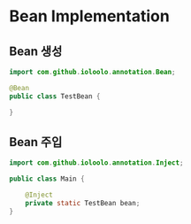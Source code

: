 # Bean Implementation

## Bean 생성

```java
import com.github.ioloolo.annotation.Bean;

@Bean
public class TestBean {

}
```

## Bean 주입

```java
import com.github.ioloolo.annotation.Inject;

public class Main {

	@Inject
	private static TestBean bean;
}
```
